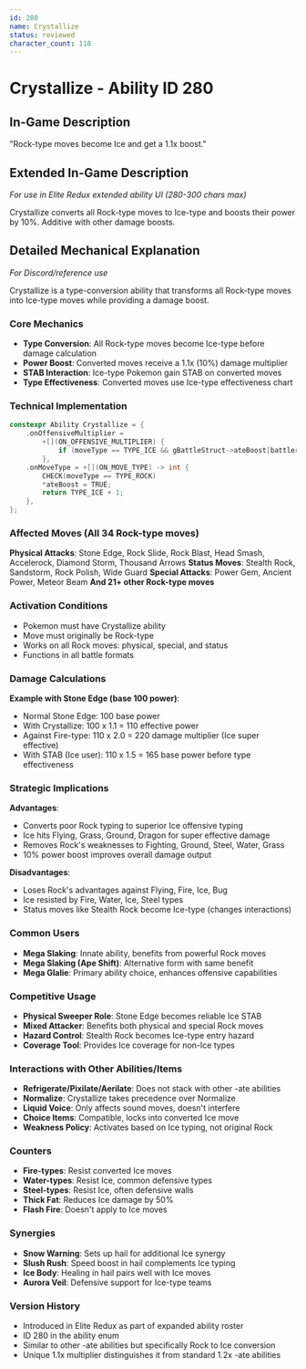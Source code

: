 ```yaml
---
id: 280
name: Crystallize
status: reviewed
character_count: 118
---
```


# Crystallize - Ability ID 280

## In-Game Description
"Rock-type moves become Ice and get a 1.1x boost."

## Extended In-Game Description
*For use in Elite Redux extended ability UI (280-300 chars max)*

Crystallize converts all Rock-type moves to Ice-type and boosts their power by 10%. Additive with other damage boosts.

## Detailed Mechanical Explanation
*For Discord/reference use*

Crystallize is a type-conversion ability that transforms all Rock-type moves into Ice-type moves while providing a damage boost.

### Core Mechanics
- **Type Conversion**: All Rock-type moves become Ice-type before damage calculation
- **Power Boost**: Converted moves receive a 1.1x (10%) damage multiplier
- **STAB Interaction**: Ice-type Pokemon gain STAB on converted moves
- **Type Effectiveness**: Converted moves use Ice-type effectiveness chart

### Technical Implementation
```cpp
constexpr Ability Crystallize = {
    .onOffensiveMultiplier =
        +[](ON_OFFENSIVE_MULTIPLIER) {
            if (moveType == TYPE_ICE && gBattleStruct->ateBoost[battler]) MUL(1.1);
        },
    .onMoveType = +[](ON_MOVE_TYPE) -> int {
        CHECK(moveType == TYPE_ROCK)
        *ateBoost = TRUE;
        return TYPE_ICE + 1;
    },
};
```

### Affected Moves (All 34 Rock-type moves)
**Physical Attacks**: Stone Edge, Rock Slide, Rock Blast, Head Smash, Accelerock, Diamond Storm, Thousand Arrows
**Status Moves**: Stealth Rock, Sandstorm, Rock Polish, Wide Guard
**Special Attacks**: Power Gem, Ancient Power, Meteor Beam
**And 21+ other Rock-type moves**

### Activation Conditions
- Pokemon must have Crystallize ability
- Move must originally be Rock-type
- Works on all Rock moves: physical, special, and status
- Functions in all battle formats

### Damage Calculations
**Example with Stone Edge (base 100 power)**:
- Normal Stone Edge: 100 base power
- With Crystallize: 100 x 1.1 = 110 effective power
- Against Fire-type: 110 x 2.0 = 220 damage multiplier (Ice super effective)
- With STAB (Ice user): 110 x 1.5 = 165 base power before type effectiveness

### Strategic Implications
**Advantages**:
- Converts poor Rock typing to superior Ice offensive typing
- Ice hits Flying, Grass, Ground, Dragon for super effective damage
- Removes Rock's weaknesses to Fighting, Ground, Steel, Water, Grass
- 10% power boost improves overall damage output

**Disadvantages**:
- Loses Rock's advantages against Flying, Fire, Ice, Bug
- Ice resisted by Fire, Water, Ice, Steel types
- Status moves like Stealth Rock become Ice-type (changes interactions)

### Common Users
- **Mega Slaking**: Innate ability, benefits from powerful Rock moves
- **Mega Slaking (Ape Shift)**: Alternative form with same benefit
- **Mega Glalie**: Primary ability choice, enhances offensive capabilities

### Competitive Usage
- **Physical Sweeper Role**: Stone Edge becomes reliable Ice STAB
- **Mixed Attacker**: Benefits both physical and special Rock moves
- **Hazard Control**: Stealth Rock becomes Ice-type entry hazard
- **Coverage Tool**: Provides Ice coverage for non-Ice types

### Interactions with Other Abilities/Items
- **Refrigerate/Pixilate/Aerilate**: Does not stack with other -ate abilities
- **Normalize**: Crystallize takes precedence over Normalize
- **Liquid Voice**: Only affects sound moves, doesn't interfere
- **Choice Items**: Compatible, locks into converted Ice move
- **Weakness Policy**: Activates based on Ice typing, not original Rock

### Counters
- **Fire-types**: Resist converted Ice moves
- **Water-types**: Resist Ice, common defensive types
- **Steel-types**: Resist Ice, often defensive walls
- **Thick Fat**: Reduces Ice damage by 50%
- **Flash Fire**: Doesn't apply to Ice moves

### Synergies
- **Snow Warning**: Sets up hail for additional Ice synergy
- **Slush Rush**: Speed boost in hail complements Ice typing
- **Ice Body**: Healing in hail pairs well with Ice moves
- **Aurora Veil**: Defensive support for Ice-type teams

### Version History
- Introduced in Elite Redux as part of expanded ability roster
- ID 280 in the ability enum
- Similar to other -ate abilities but specifically Rock to Ice conversion
- Unique 1.1x multiplier distinguishes it from standard 1.2x -ate abilities